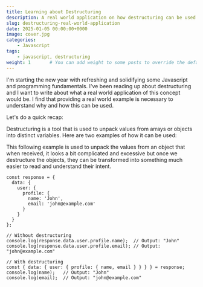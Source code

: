 ```yaml
---
title: Learning about Destructuring
description: A real world application on how destructuring can be used
slug: destructuring-real-world-application
date: 2025-01-05 00:00:00+0000
image: cover.jpg
categories:
    - Javascript
tags:
    - javascript, destructuring
weight: 1       # You can add weight to some posts to override the default sorting (date descending)
---
```


I'm starting the new year with refreshing and solidifying some Javascript and programming fundamentals. I've been reading up about destructuring and I want to write about what a real world application of this concept would be. I find that providing a real world example is necessary to understand why and how this can be used.

Let's do a quick recap:

Destructuring is a tool that is used to unpack values from arrays or objects into distinct variables. Here are two examples of how it can be used:

This following example is used to unpack the values from an object that when received, it looks a bit complicated and excessive but once we destructure the objects, they can be transformed into something much easier to read and understand their intent.

```
const response = {
  data: {
    user: {
      profile: {
        name: 'John',
        email: 'john@example.com'
      }
    }
  }
};

// Without destructuring
console.log(response.data.user.profile.name);  // Output: "John"
console.log(response.data.user.profile.email); // Output: "john@example.com"

// With destructuring
const { data: { user: { profile: { name, email } } } } = response;
console.log(name);   // Output: "John"
console.log(email);  // Output: "john@example.com"
```